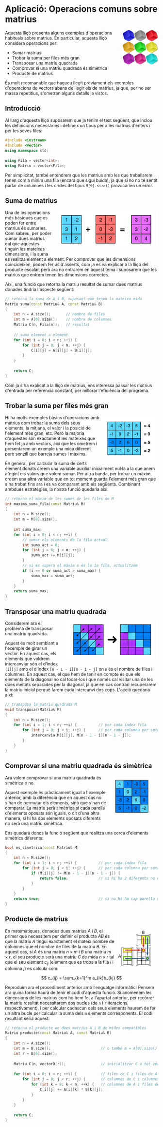 # Aplicació: Operacions comuns sobre matrius

<img src='././matrius-comuns.png' style='height: 8em; float: right; margin: 0 0 1em 1em;'/>

Aquesta lliçó presenta alguns exemples d'operacions habituals sobre matrius.
En particular, aquesta lliçó considera operacions per:

-   Sumar matrius
-   Trobar la suma per files més gran
-   Transposar una matriu quadrada
-   Comprovar si una matriu quadrada és simètrica
-   Producte de matrius

És molt recomanable que hagueu llegit prèviament els exemples d'operacions de
vectors abans de llegir els de matrius, ja que, per no ser massa repetitius,
s'ometran alguns detalls ja vistos.

## Introducció

Al llarg d'aquesta lliçó suposarem que ja tenim el text següent, que inclou
les definicions necessàries i defineix un tipus per a les matrius d'enters i per les
seves files:

```c++
#include <iostream>
#include <vector>
using namespace std;

using Fila = vector<int>;
using Matriu = vector<Fila>;

```

Per simplicitat, també entendrem que les matrius amb les que treballarem tenen
com a mínim una fila (encara que sigui buida), ja que si no no té sentit parlar
de columnes i les crides del tipus `M[0].size()` provocarien un error.

## Suma de matrius

<img src='././suma-matrius.png' style='height: 9em; float: right; margin: 0 0 1em 1em;'/>

Una de les operacions més bàsiques que es poden fer entre matrius és
sumarles. Com sabreu, per poder sumar dues matrius cal que aquestes
tinguin les mateixes dimensions, i la suma es realitza element a element.
Per comprovar que les dimensions coincideixen, podem fer ús d'asserts,
com ja es va explicar a la lliçó del producte escalar, però ara no entrarem
en aquest tema i suposarem que les matrius que entrem tenen les dimensions
correctes.

Així, una funció que retorna la matriu resultat de sumar dues matrius
donades tindria l'aspecte següent:

```c++
// retorna la suma de A i B, suposant que tenen la mateixa mida
Matriu suma(const Matriu& A, const Matriu& B)
{
    int n = A.size();       // nombre de files
    int m = A[0].size();    // nombre de columnes
    Matriu C(n, Fila(m));   // resultat

    // suma element a element
    for (int i = 0; i < n; ++i) {
        for (int j = 0; j < m; ++j) {
            C[i][j] = A[i][j] + B[i][j];
        }
    }

    return C;
}
```

Com ja s'ha explicat a la lliçó de matrius, ens interessa passar les matrius
d'entrada per referència constant, per millorar l'eficiència del programa.

## Trobar la suma per files més gran

<img src='././suma-fila.png' style='height: 10em; float: right; margin: .5em .5em 1em .5em;'/>

Hi ha molts exemples bàsics d'operacions amb matrius com trobar la suma
dels seus elements, la mitjana, el valor i la posició de l'element més gran, etc.
Però la majoria d'aquestes són exactament les mateixes que hem fet ja amb
vectors, així que les ometrem i presentarem un exemple una mica diferent però
senzill que barreja sumes i màxims.

En general, per calcular la suma de certs element donats creem una variable
auxiliar inicialment nul·la a la que anem afegint els valors que volem sumar. Per
altra banda, per trobar un màxim, creem una altra variable que en tot moment
guarda l'element més gran que s'ha trobat fins ara i es va comparant amb els
següents. Combinant ambdues estratègies, la nostra funció quedaria així:

```c++
// retorna el màxim de les sumes de les files de M
int maxima_suma_fila(const Matriu& M)
{
    int n = M.size();
    int m = M[0].size();

    int suma_max;
    for (int i = 0; i < n; ++i) {
        // sumar els elements de la fila actual
        int suma_act = 0;
        for (int j = 0; j < m; ++j) {
            suma_act += M[i][j];
        }
        // si es supera el màxim o és la 1a fila, actualitzem
        if (i == 0 or suma_act > suma_max) {
            suma_max = suma_act;
        }
    }
    return suma_max;
}
```

## Transposar una matriu quadrada

<img src='././transposa.png' style='height: 9em; float: right; margin: 0 0 1em 1em;'/>

Considerem ara el problema de transposar una matriu quadrada.

Aquest és molt semblant a l'exemple de girar un vector. En aquest cas, els
elements que voldrem intercanviar són el d'índex `[i][j]` amb el
d'índex `[n - 1 - i][n - 1 - j]` on `n` és el nombre de files i columnes. En aquest cas, el que
hem de tenir en compte és que els elements de la diagonal no cal tocar-los i que
només cal visitar una de les dues meitats separades per la diagonal, ja que en
cas contrari recuperarem la matriu inicial perquè farem cada intercanvi dos
cops. L'acció quedaria així:

```c++
// transposa la matriu quadrada M
void transposar(Matriu& M)
{
    int n = M.size();
    for (int i = 1; i < n; ++i) {          // per cada índex fila
        for (int j = 0; j < i; ++j) {      // per cada columna per sota de la diagonal
            intercanvia(M[i][j], M[n - 1 - i][n - 1 - j]);
        }
    }
}
```

## Comprovar si una matriu quadrada és simètrica

<img src='././matriu_simetrica.png' style='height: 9em; float: right; margin: .5em .5em 1em .5em;'/>

Ara volem comprovar si una matriu quadrada és simètrica o no.

Aquest exemple és pràcticament igual a l'exemple anterior, amb la diferència que
en aquest cas no s'han de permutar els elements, sinó que s'han de comparar. La
matriu serà simètrica si cada parella d'elements oposats són iguals, o dit d'una
altra manera, si hi ha dos elements oposats diferents no serà una matriu
simètrica.

Ens quedarà doncs la funció següent que realitza una cerca d'elements simètrics
diferents:

```c++
bool es_simetrica(const Matriu& M)
{
    int n = M.size();
    for (int i = 1; i < n; ++i) {          // per cada índex fila
        for (int j = 0; j < i; ++j) {      // per cada columna per sota de la diagonal
            if (M[i][j] != M[n - 1 - i][n - 1 - j]) {
                return false;              // si hi ha 2 diferents no és simètrica
            }
        }
    }
    return true;                           // si no hi ha cap parella diferent és simètrica
}
```

## Producte de matrius

<img src='././producte-matrius.png' style='height: 9em; float: right; margin: .5em .5em 1em .5em;'/>

En matemàtiques, donades dues matrius $A$ i $B$, el primer que necessitem
per definir el producte $AB$ és que la matriu $A$ tingui exactament el mateix
nombre de columnes que el nombre de files de la matriu $B$. En aquest cas,
si $A$ és una matriu $n \times m$ i $B$ una matriu $m \times r$,
el seu producte serà una matriu $C$ de mida $n \times r$
tal que el seu element $c_{ij}$ (element que
es troba a la fila $i$ i columna $j$) es calcula com:

$$
c_{ij} = \sum_{k=1}^m a_{ik}b_{kj}
$$

Reproduim ara el procediment anterior amb llenguatge informàtic: Pensem ara quina
forma haurà de tenir el codi d'aquesta funció. Si anomenem les dimensions
de les matrius com ho hem fet a l'apartat anterior, per recórrer la matriu resultat
necessitarem dos bucles (de `n` i `r` iteracions, respectivament), i per calcular
cadascun dels seus elements haurem de fer un altra bucle per calcular la suma
dels `m` elements corresponents. El codi resultant seria aquest:

```c++
// retorna el producte de dues matrius A i B de mides compatibles
Matriu producte(const Matriu& A, const Matriu& B)
{
    int n = A.size();
    int m = B.size();                       // o també m = A[0].size()
    int r = B[0].size();

    Matriu C(n, vectorD(r));                // inicialitzar C a tot zeros

    for (int i = 0; i < n; ++i) {           // files de C i files de A
        for (int j = 0; j < r; ++j) {       // columnes de C i columnes de B
            for (int k = 0; k < m; ++k) {   // columnes de A i files de B
                C[i][j] += A[i][k] * B[k][j];
            }
        }
    }

    return C;
}
```

<Autors autors="rafah jpetit"/>
